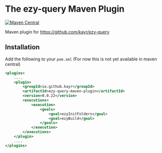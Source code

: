 # The ezy-query Maven Plugin

[![Maven Central](https://maven-badges.herokuapp.com/maven-central/io.github.kayr/ezy-query-maven-plugin/badge.svg?style=plastic)](https://maven-badges.herokuapp.com/maven-central/io.github.kayr/ezy-query-maven-plugin)

Maven plugin for https://github.com/kayr/ezy-query

## Installation

Add the following to your `pom.xml` (For now this is not yet available in maven central)

```xml
<plugins>
    ....
    <plugin>
        <groupId>io.github.kayr</groupId>
        <artifactId>ezy-query-maven-plugin</artifactId>
        <version>0.0.22</version>
        <executions>
            <execution>
                <goals>
                    <goal>ezyInitFolders</goal>
                    <goal>ezyBuild</goal>
                </goals>
            </execution>
        </executions>
    </plugin>
    ....
</plugins>

```

